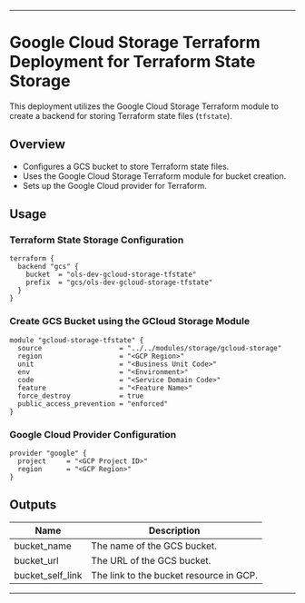 
---

# Google Cloud Storage Terraform Deployment for Terraform State Storage

This deployment utilizes the Google Cloud Storage Terraform module to create a backend for storing Terraform state files (`tfstate`).

## Overview

- Configures a GCS bucket to store Terraform state files.
- Uses the Google Cloud Storage Terraform module for bucket creation.
- Sets up the Google Cloud provider for Terraform.

## Usage

### Terraform State Storage Configuration

```hcl
terraform {
  backend "gcs" {
    bucket  = "ols-dev-gcloud-storage-tfstate"
    prefix  = "gcs/ols-dev-gcloud-storage-tfstate"
  }
}
```

### Create GCS Bucket using the GCloud Storage Module

```hcl
module "gcloud-storage-tfstate" {
  source                   = "../../modules/storage/gcloud-storage"
  region                   = "<GCP Region>"
  unit                     = "<Business Unit Code>"
  env                      = "<Environment>"
  code                     = "<Service Domain Code>"
  feature                  = "<Feature Name>"
  force_destroy            = true
  public_access_prevention = "enforced"
}
```

### Google Cloud Provider Configuration

```hcl
provider "google" {
  project     = "<GCP Project ID>"
  region      = "<GCP Region>"
}
```

## Outputs

| Name             | Description                       |
|------------------|-----------------------------------|
| bucket_name      | The name of the GCS bucket.       |
| bucket_url       | The URL of the GCS bucket.        |
| bucket_self_link | The link to the bucket resource in GCP. |

---